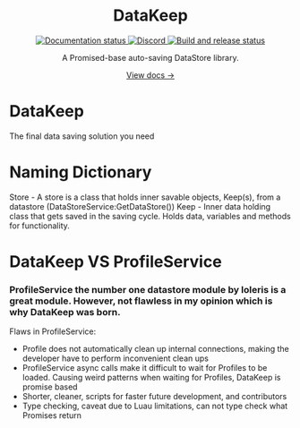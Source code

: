 <div align="center">
  <h1>DataKeep</h1>
  <p>
    <a href="https://noahrepublic.github.io/DataKeep">
      <img src="https://github.com/noahrepublic/DataKeep/actions/workflows/docs.yaml/badge.svg" alt="Documentation status" />
    </a>
    <a href="https://discord.gg/qfWfRWwEux">
      <img src="https://img.shields.io/discord/385151591524597761?color=5865F2&label=discord&logo=discord&logoColor=white" alt="Discord" />
    </a>
    <a href="https://github.com/noahrepublic/DataKeep/actions">
      <img src="https://github.com/noahrepublic/DataKeep/actions/workflows/build.yaml/badge.svg" alt="Build and release status" />
    </a>
  </p>
  <p>A Promised-base auto-saving DataStore library.</p>
  <a href="https://noahrepublic.github.io/DataKeep">View docs →</a>
</div>

# DataKeep
 The final data saving solution you need
 

# Naming Dictionary
Store - A store is a class that holds inner savable objects, Keep(s), from a datastore (DataStoreService:GetDataStore())
Keep - Inner data holding class that gets saved in the saving cycle. Holds data, variables and methods for functionality.

# DataKeep VS ProfileService

### ProfileService the number one datastore module by loleris is a great module. However, not flawless in my opinion which is why DataKeep was born.

Flaws in ProfileService:
- Profile does not automatically clean up internal connections, making the developer have to perform inconvenient clean ups
- ProfileService async calls make it difficult to wait for Profiles to be loaded. Causing weird patterns when waiting for Profiles, DataKeep is promise based
- Shorter, cleaner, scripts for faster future development, and contributors
- Type checking, caveat due to Luau limitations, can not type check what Promises return
